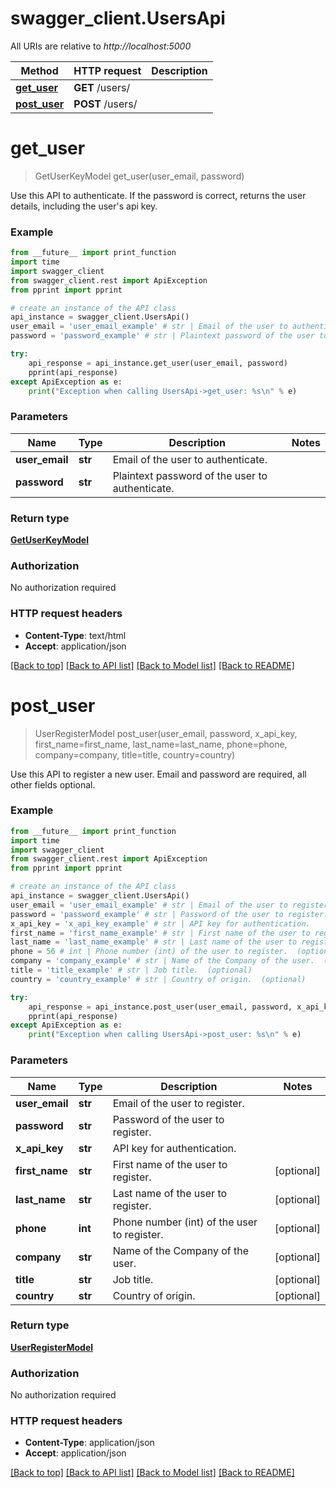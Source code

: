 # swagger_client.UsersApi

All URIs are relative to *http://localhost:5000*

Method | HTTP request | Description
------------- | ------------- | -------------
[**get_user**](UsersApi.md#get_user) | **GET** /users/ | 
[**post_user**](UsersApi.md#post_user) | **POST** /users/ | 


# **get_user**
> GetUserKeyModel get_user(user_email, password)



Use this API to authenticate. If the password is correct, returns the user details, including the user's api key.

### Example
```python
from __future__ import print_function
import time
import swagger_client
from swagger_client.rest import ApiException
from pprint import pprint

# create an instance of the API class
api_instance = swagger_client.UsersApi()
user_email = 'user_email_example' # str | Email of the user to authenticate. 
password = 'password_example' # str | Plaintext password of the user to authenticate. 

try:
    api_response = api_instance.get_user(user_email, password)
    pprint(api_response)
except ApiException as e:
    print("Exception when calling UsersApi->get_user: %s\n" % e)
```

### Parameters

Name | Type | Description  | Notes
------------- | ------------- | ------------- | -------------
 **user_email** | **str**| Email of the user to authenticate.  | 
 **password** | **str**| Plaintext password of the user to authenticate.  | 

### Return type

[**GetUserKeyModel**](GetUserKeyModel.md)

### Authorization

No authorization required

### HTTP request headers

 - **Content-Type**: text/html
 - **Accept**: application/json

[[Back to top]](#) [[Back to API list]](../README.md#documentation-for-api-endpoints) [[Back to Model list]](../README.md#documentation-for-models) [[Back to README]](../README.md)

# **post_user**
> UserRegisterModel post_user(user_email, password, x_api_key, first_name=first_name, last_name=last_name, phone=phone, company=company, title=title, country=country)



Use this API to register a new user. Email and password are required, all other fields optional.

### Example
```python
from __future__ import print_function
import time
import swagger_client
from swagger_client.rest import ApiException
from pprint import pprint

# create an instance of the API class
api_instance = swagger_client.UsersApi()
user_email = 'user_email_example' # str | Email of the user to register. 
password = 'password_example' # str | Password of the user to register. 
x_api_key = 'x_api_key_example' # str | API key for authentication.
first_name = 'first_name_example' # str | First name of the user to register.  (optional)
last_name = 'last_name_example' # str | Last name of the user to register.  (optional)
phone = 56 # int | Phone number (int) of the user to register.  (optional)
company = 'company_example' # str | Name of the Company of the user.  (optional)
title = 'title_example' # str | Job title.  (optional)
country = 'country_example' # str | Country of origin.  (optional)

try:
    api_response = api_instance.post_user(user_email, password, x_api_key, first_name=first_name, last_name=last_name, phone=phone, company=company, title=title, country=country)
    pprint(api_response)
except ApiException as e:
    print("Exception when calling UsersApi->post_user: %s\n" % e)
```

### Parameters

Name | Type | Description  | Notes
------------- | ------------- | ------------- | -------------
 **user_email** | **str**| Email of the user to register.  | 
 **password** | **str**| Password of the user to register.  | 
 **x_api_key** | **str**| API key for authentication. | 
 **first_name** | **str**| First name of the user to register.  | [optional] 
 **last_name** | **str**| Last name of the user to register.  | [optional] 
 **phone** | **int**| Phone number (int) of the user to register.  | [optional] 
 **company** | **str**| Name of the Company of the user.  | [optional] 
 **title** | **str**| Job title.  | [optional] 
 **country** | **str**| Country of origin.  | [optional] 

### Return type

[**UserRegisterModel**](UserRegisterModel.md)

### Authorization

No authorization required

### HTTP request headers

 - **Content-Type**: application/json
 - **Accept**: application/json

[[Back to top]](#) [[Back to API list]](../README.md#documentation-for-api-endpoints) [[Back to Model list]](../README.md#documentation-for-models) [[Back to README]](../README.md)

